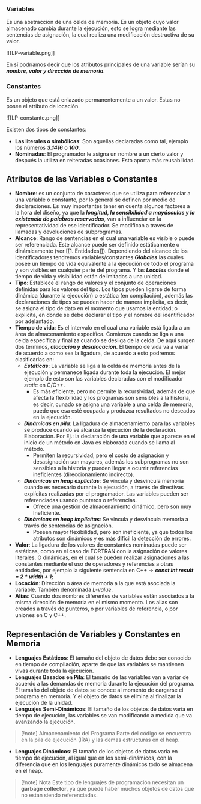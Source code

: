 
### Variables

Es una abstracción de una celda de memoria. Es un objeto cuyo valor almacenado cambia durante la ejecución, esto se logra mediante las sentencias de asignación, la cual realiza una modificación destructiva de su valor.

<span class="centerImg"> ![[LP-variable.png]] </span>

En sí podríamos decir que los atributos principales de una variable serían su ***nombre, valor y dirección de memoria***.

### Constantes

Es un objeto que está enlazado permanentemente a un valor. Estas no posee el atributo de locación.

<span class="centerImg"> ![[LP-constante.png]] </span>

Existen dos tipos de constantes:

- **Las literales o simbólicas**: Son aquellas declaradas como tal, ejemplo los números ***3.1416*** o ***100***.
- **Nominadas**: El programador le asigna un nombre a un cierto valor y después la utiliza en reiteradas ocasiones. Esto aporta más reusabilidad.

## Atributos de las Variables o Constantes

- **Nombre**: es un conjunto de caracteres que se utiliza para referenciar a una variable o constante, por lo general se definen por medio de declaraciones. Es muy importantes tener en cuenta algunos factores a la hora del diseño, ya que la ***longitud, la sensibilidad a mayúsculas y la existencia de palabras reservadas***, van a influenciar en la representatividad de ese identificador. Se modifican a traves de llamadas y devoluciones de subprogramas.
- **Alcance**: Rango de sentencias en el cual una variable es visible o puede ser referenciada. Este alcance puede ser definido estáticamente o dinámicamente (ver [[1. Entidades]]). Dependiendo del alcance de los identificadores tendremos variables/constantes ***Globales*** las cuales posee un tiempo de vida equivalente a la ejecución de todo el programa y son visibles en cualquier parte del programa. Y las ***Locales*** donde el tiempo de vida y visibilidad están delimitados a una unidad.
- **Tipo**: Establece el rango de valores y el conjunto de operaciones definidas para los valores del tipo. Los tipos pueden ligarse de forma dinámica (durante la ejecución) o estática (en compilación), además las declaraciones de tipos se pueden hacer de manera implícita, es decir, se asigna el tipo de dato en el momento que usamos la entidad; o explicita, en donde se debe declarar el tipo y el nombre del identificador por adelantado.
- **Tiempo de vida**: Es el intervalo en el cual una variable está ligada a un área de almacenamiento específica. Comienza cuando se liga a una celda específica y finaliza cuando se desliga de la celda. De aquí surgen dos términos, ***alocación y desalocación***. El tiempo de vida va a variar de acuerdo a como sea la ligadura, de acuerdo a esto podremos clasificarlas en:
	- ***Estáticas***: La variable se liga a la celda de memoria antes de la ejecución y permanece ligada durante toda la ejecución. El mejor ejemplo de esto son las variables declaradas con el modificador *static* en C/C++.
		- Es más eficiente, pero no permite la recursividad, además de que afecta la flexibilidad y los programas son sensibles a la historia, es decir, cunado se asigna una variable a una celda de memoria, puede que esa esté ocupada y produzca resultados no deseados en la ejecución.
	- ***Dinámicas en pila***: La ligadura de almacenamiento para las variables se produce cuando se alcanza la ejecución de la declaración. Elaboración. Por Ej.: la declaración de una variable que aparece en el inicio de un método en Java es elaborada cuando se llama al método.
		- Permiten la recursividad, pero el costo de asignación y desasignación son mayores, además los subprogramas no son sensibles a la historia y pueden llegar a ocurrir referencias ineficientes (direccionamiento indirecto).
	- ***Dinámicas en heap explicitas***: Se vincula y desvincula memoria cuando es necesario durante la ejecución, a través de directivas explícitas realizadas por el programador. Las variables pueden ser referenciadas usando punteros o referencias.
		- Ofrece una gestión de almacenamiento dinámico, pero son muy Ineficiente.
	- ***Dinámicas en heap implícitas***: Se vincula y desvincula memoria a través de sentencias de asignación.
		- Poseen mayor flexibilidad, pero son ineficiente, ya que todos los atributos son dinámicos y es más difícil la detección de errores.
- **Valor**: La ligadura de los valores de constantes nominadas puede ser estáticas, como en el caso de FORTRAN con la asignación de valores literales. O dinámicas, en el cual se pueden realizar asignaciones a las constantes mediante el uso de operadores y referencias a otras entidades, por ejemplo la siguiente sentencia en C++ -> ***const int result = 2 * width + 1;***
- **Locación**: Dirección o área de memoria a la que está asociada la variable. También denominada *L-value*.
- **Alias**: Cuando dos nombres diferentes de variables están asociados a la misma dirección de memoria en el mismo momento. Los alias son creados a través de punteros, o por variables de referencia, o por uniones en C y C++.

## Representación de Variables y Constantes en Memoria

- **Lenguajes Estáticos**: El tamaño del objeto de datos debe ser conocido en tiempo de compilación, aparte de que las variables se mantienen vivas durante toda la ejecución.
- **Lenguajes Basados en Pila**: El tamaño de las variables van a variar de acuerdo a las demandas de memoria durante la ejecución del programa. El tamaño del objeto de datos se conoce al momento de cargarse el programa en memoria. Y el objeto de datos se elimina al finalizar la ejecución de la unidad.
- **Lenguajes Semi-Dinámicos**: El tamaño de los objetos de datos varía en tiempo de ejecución, las variables se van modificando a medida que va avanzando la ejecución.

>[!note] Almacenamiento del Programa
>Parte del código se encuentra en la pila de ejecución (IRA) y las demas estructuras en el heap.
>

- **Lenguajes Dinámicos**: El tamaño de los objetos de datos varía en tiempo de ejecución, al igual que en los semi-dinámicos, con la diferencia que en los lenguajes puramente dinámicos todo se almacena en el heap.

>[!note] Nota
>Este tipo de lenguajes de programación necesitan un **garbage collector**, ya que puede haber muchos objetos de datos que no estan siendo referenciadas.


